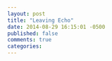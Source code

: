 ```yaml
---
layout: post
title: "Leaving Echo"
date: 2014-08-29 16:15:01 -0500
published: false
comments: true
categories: 
---
```

